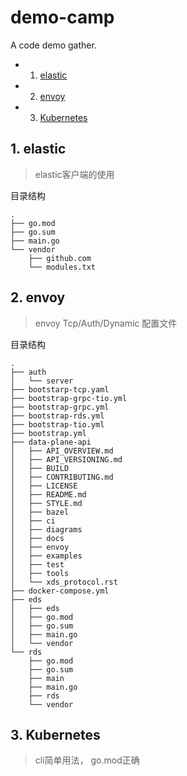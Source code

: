 
# demo-camp
A code demo gather.


<!-- vscode-markdown-toc -->
* 1. [elastic](#elastic)
* 2. [envoy](#envoy)
* 3. [Kubernetes](#Kubernetes)

<!-- vscode-markdown-toc-config
	numbering=true
	autoSave=true
	/vscode-markdown-toc-config -->
<!-- /vscode-markdown-toc -->

##  1. <a name='elastic'></a>elastic
> elastic客户端的使用

目录结构

```shell
.
├── go.mod
├── go.sum
├── main.go
└── vendor
    ├── github.com
    └── modules.txt
```

##  2. <a name='envoy'></a>envoy
> envoy Tcp/Auth/Dynamic 配置文件

目录结构

```
.
├── auth
│   └── server
├── bootstarp-tcp.yaml
├── bootstrap-grpc-tio.yml
├── bootstrap-grpc.yml
├── bootstrap-rds.yml
├── bootstrap-tio.yml
├── bootstrap.yml
├── data-plane-api
│   ├── API_OVERVIEW.md
│   ├── API_VERSIONING.md
│   ├── BUILD
│   ├── CONTRIBUTING.md
│   ├── LICENSE
│   ├── README.md
│   ├── STYLE.md
│   ├── bazel
│   ├── ci
│   ├── diagrams
│   ├── docs
│   ├── envoy
│   ├── examples
│   ├── test
│   ├── tools
│   └── xds_protocol.rst
├── docker-compose.yml
├── eds
│   ├── eds
│   ├── go.mod
│   ├── go.sum
│   ├── main.go
│   └── vendor
└── rds
    ├── go.mod
    ├── go.sum
    ├── main
    ├── main.go
    ├── rds
    └── vendor
```

##  3. <a name='Kubernetes'></a>Kubernetes
> cli简单用法， go.mod正确